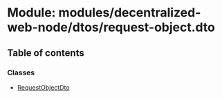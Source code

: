 # Module: modules/decentralized-web-node/dtos/request-object.dto

## Table of contents

### Classes

- [RequestObjectDto](../classes/modules_decentralized_web_node_dtos_request_object_dto.RequestObjectDto.md)

